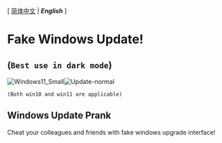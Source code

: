 \[ [简体中文][zh-CN] | ***English*** \]

# Fake Windows Update!
## (`Best use in dark mode`)
![Windows11_Small](https://user-images.githubusercontent.com/74858895/180633141-eff2bf2f-06da-4315-a1a3-5ac27a8a6952.png)![Update-normal](https://user-images.githubusercontent.com/74858895/180633107-d37b53ce-da24-47d2-b79d-d9055cd70695.png)

`(Both win10 and win11 are applicable)`
## Windows Update Prank
Cheat your colleagues and friends with fake windows upgrade interface!

[zh-CN]:https://github.com/RYCBStudio/Fake-Windows-Update_Win10_Win11/blob/main/README-zh_CN.md
